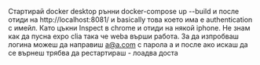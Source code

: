 Стартирай docker desktop рънни docker-compose up --build
и после отиди на
http://localhost:8081/
и basically това което има е authentication с имейл. 
Като цъкни Inspect в chrome и отиди на някой iphone. Не знам как да пусна expo cliа така че webа върши работа.
За да изпробваш логина можеш да направиш a@a.com с парола a и после ако искаш да се върнеш трябва да рестартираш - лоадва доста
